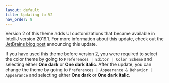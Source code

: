 ```yaml
---
layout: default
title: Updating to V2
nav_order: 8
---
```


Version 2 of this theme adds UI customizations that became available in IntelliJ version 2019.1. For more information about this update, check out the [JetBrains blog post][blog-post] announcing this update.

If you have used this theme before version 2, you were required to select the color theme by going to `Preferences | Editor | Color Scheme` and selecting either **One dark** or **One dark italic**. After the update, you can change the theme by going to `Preferences | Appearance & Behavior | Appearance` and selecting either **One dark** or **One dark italic**.

[blog-post]: https://blog.jetbrains.com/idea/2019/03/brighten-up-your-day-add-color-to-intellij-idea
